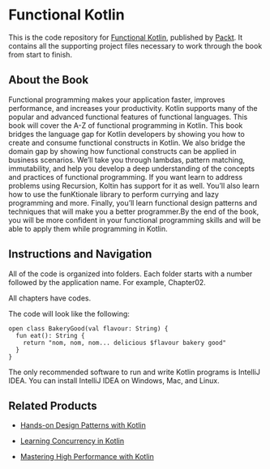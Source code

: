# Functional Kotlin
This is the code repository for [Functional Kotlin](https://www.packtpub.com/application-development/functional-kotlin?utm_source=github&utm_medium=repository&utm_campaign=9781788476485), published by [Packt](https://www.packtpub.com/?utm_source=github). It contains all the supporting project files necessary to work through the book from start to finish.
## About the Book
Functional programming makes your application faster, improves performance, and increases your productivity. Kotlin supports many of the popular and advanced functional features of functional languages. This book will cover the A-Z of functional programming in Kotlin. This book bridges the language gap for Kotlin developers by showing you how to create and consume functional constructs in Kotlin. We also bridge the domain gap by showing how functional constructs can be applied in business scenarios. We’ll take you through lambdas, pattern matching, immutability, and help you develop a deep understanding of the concepts and practices of functional programming. If you want learn to address problems using Recursion, Koltin has support for it as well. You’ll also learn how to use the funKtionale library to perform currying and lazy programming and more. Finally, you’ll learn functional design patterns and techniques that will make you a better programmer.By the end of the book, you will be more confident in your functional programming skills and will be able to apply them while programming in Kotlin.
## Instructions and Navigation
All of the code is organized into folders. Each folder starts with a number followed by the application name. For example, Chapter02.

All chapters have codes.

The code will look like the following:
```
open class BakeryGood(val flavour: String) { 
  fun eat(): String { 
    return "nom, nom, nom... delicious $flavour bakery good" 
  } 
}
```

The only recommended software to run and write Kotlin programs is IntelliJ IDEA. You can install IntelliJ IDEA on Windows, Mac, and Linux.

## Related Products
* [Hands-on Design Patterns with Kotlin](https://www.packtpub.com/application-development/hands-design-patterns-kotlin?utm_source=github&utm_medium=repository&utm_campaign=9781788998017)

* [Learning Concurrency in Kotlin](https://www.packtpub.com/application-development/learning-concurrency-kotlin?utm_source=github&utm_medium=repository&utm_campaign=9781788627160)

* [Mastering High Performance with Kotlin](https://www.packtpub.com/application-development/mastering-high-performance-kotlin?utm_source=github&utm_medium=repository&utm_campaign=9781788996648)

